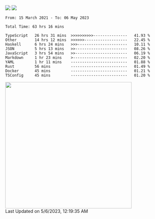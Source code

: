 <div>
  <img src="https://github-readme-stats.vercel.app/api?username=naporin0624&count_private=true&show_icons=true" />
  <img src="https://github-readme-stats.vercel.app/api/top-langs/?username=naporin0624&layout=compact&hide=css" />
  <!--START_SECTION:waka-->

```text
From: 15 March 2021 - To: 06 May 2023

Total Time: 63 hrs 16 mins

TypeScript   26 hrs 31 mins  >>>>>>>>>>---------------   41.93 %
Other        14 hrs 12 mins  >>>>>>-------------------   22.45 %
Haskell      6 hrs 24 mins   >>>----------------------   10.11 %
JSON         5 hrs 13 mins   >>-----------------------   08.26 %
JavaScript   3 hrs 54 mins   >>-----------------------   06.19 %
Markdown     1 hr 23 mins    >------------------------   02.20 %
YAML         1 hr 11 mins    -------------------------   01.88 %
Rust         56 mins         -------------------------   01.49 %
Docker       45 mins         -------------------------   01.21 %
TSConfig     45 mins         -------------------------   01.20 %
```

<!--END_SECTION:waka-->
  
  <!--START_SECTION:lapras-card-->
<a href="https://lapras.com/public/CDQE7TF" target="_blank" rel="noopener noreferrer"><img src="https://lapras-card-generator.vercel.app/api/svg?e=3.56&b=3.48&i=3.5&b1=%23232323&b2=%236d6d6d&i1=%23212121&i2=%23818181&l=ja" width="400" ></a>  
Last Updated on 5/6/2023, 12:19:35 AM
<!--END_SECTION:lapras-card-->
</div>

